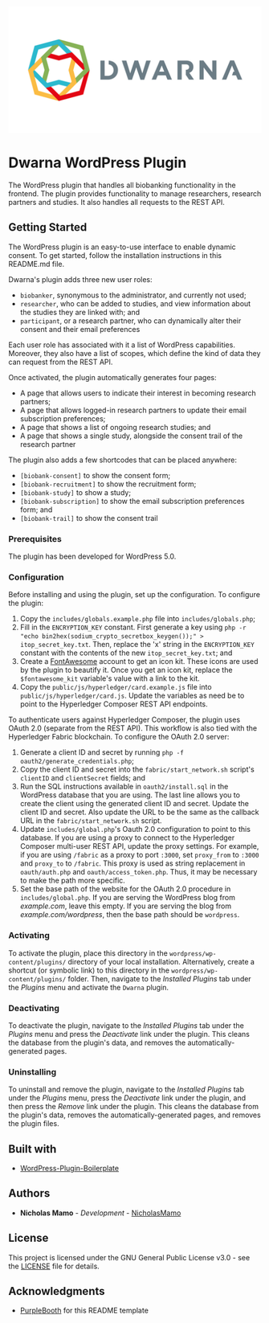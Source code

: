 ![](https://github.com/NicholasMamo/dwarna/raw/master/assets/logo.png "Dwarna Logo")

# Dwarna WordPress Plugin

The WordPress plugin that handles all biobanking functionality in the frontend.
The plugin provides functionality to manage researchers, research partners and studies.
It also handles all requests to the REST API.

## Getting Started

The WordPress plugin is an easy-to-use interface to enable dynamic consent.
To get started, follow the installation instructions in this README.md file.

Dwarna's plugin adds three new user roles:

* `biobanker`, synonymous to the administrator, and currently not used;
* `researcher`, who can be added to studies, and view information about the studies they are linked with; and
* `participant`, or a research partner, who can dynamically alter their consent and their email preferences

Each user role has associated with it a list of WordPress capabilities.
Moreover, they also have a list of scopes, which define the kind of data they can request from the REST API.

Once activated, the plugin automatically generates four pages:

* A page that allows users to indicate their interest in becoming research partners;
* A page that allows logged-in research partners to update their email subscription preferences;
* A page that shows a list of ongoing research studies; and
* A page that shows a single study, alongside the consent trail of the research partner

The plugin also adds a few shortcodes that can be placed anywhere:

* `[biobank-consent]` to show the consent form;
* `[biobank-recruitment]` to show the recruitment form;
* `[biobank-study]` to show a study;
* `[biobank-subscription]` to show the email subscription preferences form; and
* `[biobank-trail]` to show the consent trail

### Prerequisites

The plugin has been developed for WordPress 5.0.

### Configuration

Before installing and using the plugin, set up the configuration.
To configure the plugin:

1. Copy the `includes/globals.example.php` file into `includes/globals.php`;
2. Fill in the `ENCRYPTION_KEY` constant.
   First generate a key using `php -r "echo bin2hex(sodium_crypto_secretbox_keygen());" > itop_secret_key.txt`.
   Then, replace the 'x' string in the `ENCRYPTION_KEY` constant with the contents of the new `itop_secret_key.txt`; and
3. Create a [FontAwesome](https://fontawesome.com/) account to get an icon kit.
   These icons are used by the plugin to beautify it.
   Once you get an icon kit, replace the `$fontawesome_kit` variable's value with a link to the kit.
4. Copy the `public/js/hyperledger/card.example.js` file into `public/js/hyperledger/card.js`.
   Update the variables as need be to point to the Hyperledger Composer REST API endpoints.

To authenticate users against Hyperledger Composer, the plugin uses OAuth 2.0 (separate from the REST API).
This workflow is also tied with the Hyperledger Fabric blockchain.
To configure the OAuth 2.0 server:

1. Generate a client ID and secret by running `php -f oauth2/generate_credentials.php`;
2. Copy the client ID and secret into the `fabric/start_network.sh` script's `clientID` and `clientSecret` fields; and
3. Run the SQL instructions available in `oauth2/install.sql` in the WordPress database that you are using.
   The last line allows you to create the client using the generated client ID and secret.
   Update the client ID and secret.
   Also update the URL to be the same as the callback URL in the `fabric/start_network.sh` script.
4. Update `includes/global.php`'s Oauth 2.0 configuration to point to this database.
   If you are using a proxy to connect to the Hyperledger Composer multi-user REST API, update the proxy settings.
   For example, if you are using `/fabric` as a proxy to port `:3000`, set `proxy_from` to `:3000` and `proxy_to` to `/fabric`.
   This proxy is used as string replacement in `oauth/auth.php` and `oauth/access_token.php`.
   Thus, it may be necessary to make the path more specific.
5. Set the base path of the website for the OAuth 2.0 procedure in `includes/global.php`.
   If you are serving the WordPress blog from _example.com_, leave this empty.
   If you are serving the blog from _example.com/wordpress_, then the base path should be `wordpress`.

### Activating

To activate the plugin, place this directory in the `wordpress/wp-content/plugins/` directory of your local installation.
Alternatively, create a shortcut (or symbolic link) to this directory in the `wordpress/wp-content/plugins/` folder.
Then, navigate to the _Installed Plugins_ tab under the _Plugins_ menu and activate the `Dwarna` plugin.

### Deactivating

To deactivate the plugin, navigate to the _Installed Plugins_ tab under the _Plugins_ menu and press the _Deactivate_ link under the plugin.
This cleans the database from the plugin's data, and removes the automatically-generated pages.

### Uninstalling

To uninstall and remove the plugin, navigate to the _Installed Plugins_ tab under the _Plugins_ menu, press the _Deactivate_ link under the plugin, and then press the _Remove_ link under the plugin.
This cleans the database from the plugin's data, removes the automatically-generated pages, and removes the plugin files.

## Built with

* [WordPress-Plugin-Boilerplate](https://github.com/devinvinson/WordPress-Plugin-Boilerplate/)

## Authors

* **Nicholas Mamo** - *Development* - [NicholasMamo](https://github.com/NicholasMamo)

## License

This project is licensed under the GNU General Public License v3.0 - see the [LICENSE](LICENSE) file for details.

## Acknowledgments

* [PurpleBooth](https://gist.github.com/PurpleBooth/109311bb0361f32d87a2) for this README template
